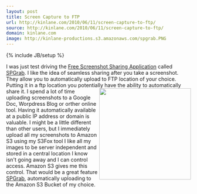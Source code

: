 ```yaml
---
layout: post
title: Screen Capture to FTP
url: http://kinlane.com/2010/06/11/screen-capture-to-ftp/
source: http://kinlane.com/2010/06/11/screen-capture-to-ftp/
domain: kinlane.com
image: http://kinlane-productions.s3.amazonaws.com/spgrab.PNG
---
```

{% include JB/setup %}<p>
     I was just test driving the <a href="http://www.spgrab.com/">Free Screenshot Sharing Application</a> called <a href="http://www.spgrab.com/">SPGrab</a>. I like the idea of seamless sharing after you take a screenshot. They allow you to automatically upload to FTP location of your choice. Putting it in a ftp location you potentially have the ability to automatically share it.<img class="alignnone c1"
        title="SPGrab Screencapture"
        src="http://kinlane-productions.s3.amazonaws.com/spgrab.PNG"
        alt=""
        width="250"
        align="right" /> I spend a lot of time uploading screenshots to a Google Doc, Worpdress Blog or orther online tool. Having it automatically available at a public IP address or domain is valuable. I might be a little different than other users, but I immediately upload all my screenshots to Amazon S3 using my S3Fox tool I like all my images to be server independent and stored in a central location I know isn't going away and I can control access. Amazon S3 gives me this control. That would be a great feature <a href="http://www.spgrab.com/">SPGrab</a>, automatically uploading to the Amazon S3 Bucket of my choice.
</p>